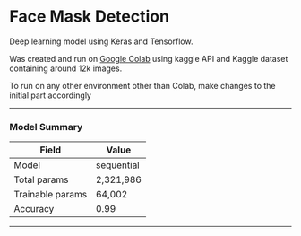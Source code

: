 # Face Mask Detection

Deep learning model using Keras and Tensorflow.

Was created and run on [Google Colab](https://colab.research.google.com/) using kaggle API and Kaggle dataset containing around 12k images.

To run on any other environment other than Colab, make changes to the initial part accordingly
____
### Model Summary

Field | Value
---|---
Model| sequential
Total params | 2,321,986
Trainable params | 64,002
Accuracy| 0.99
---
